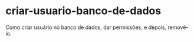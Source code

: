# criar-usuario-banco-de-dados
Como criar usuário no banco de dados, dar permissões, e depois, removê-lo.
